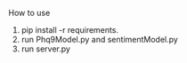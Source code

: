 How to use
1. pip install -r requirements.
2. run Phq9Model.py and sentimentModel.py
3. run server.py
